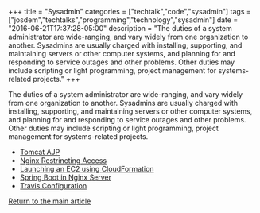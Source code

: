 +++
title = "Sysadmin"
categories = ["techtalk","code","sysadmin"]
tags = ["josdem","techtalks","programming","technology","sysadmin"]
date = "2016-06-21T17:37:28-05:00"
description = "The duties of a system administrator are wide-ranging, and vary widely from one organization to another. Sysadmins are usually charged with installing, supporting, and maintaining servers or other computer systems, and planning for and responding to service outages and other problems. Other duties may include scripting or light programming, project management for systems-related projects."
+++

The duties of a system administrator are wide-ranging, and vary widely from one organization to another. Sysadmins are usually charged with installing, supporting, and maintaining servers or other computer systems, and planning for and responding to service outages and other problems. Other duties may include scripting or light programming, project management for systems-related projects.

* [Tomcat AJP](/techtalk/sysadmin/tomcat_domain)
* [Nginx Restrincting Access](/techtalk/sysadmin/nginx_restrincting_access)
* [Launching an EC2 using CloudFormation](/techtalk/sysadmin/cloud_formation_ec2)
* [Spring Boot in Nginx Server](/techtalk/sysadmin/spring_boot_nginx)
* [Travis Configuration](/techtalk/sysadmin/travis_configuration)

[Return to the main article](/techtalk/techtalks)
